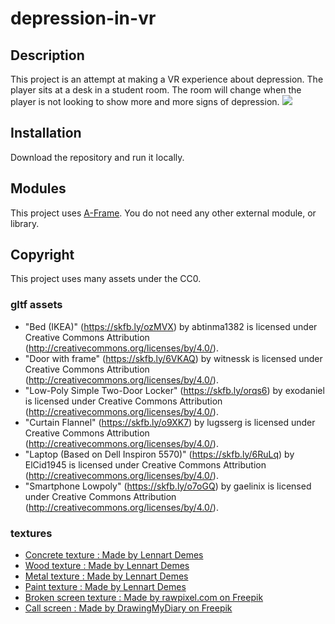 # depression-in-vr
## Description
This project is an attempt at making a VR experience about depression. The player sits at a desk in a student room. The room will change when the player is not looking to show more and more signs of depression. 
![](https://github.com/Tchetchouille/depression-in-vr/blob/main/depressionGif.gif)

## Installation
Download the repository and run it locally.

## Modules
This project uses [A-Frame](https://aframe.io/).
You do not need any other external module, or library.

## Copyright
This project uses many assets under the CC0.
### gltf assets
* "Bed (IKEA)" (https://skfb.ly/ozMVX) by abtinma1382 is licensed under Creative Commons Attribution (http://creativecommons.org/licenses/by/4.0/).
* "Door with frame" (https://skfb.ly/6VKAQ) by witnessk is licensed under Creative Commons Attribution (http://creativecommons.org/licenses/by/4.0/).
* "Low-Poly Simple Two-Door Locker" (https://skfb.ly/orqs6) by exodaniel is licensed under Creative Commons Attribution (http://creativecommons.org/licenses/by/4.0/).
* "Curtain Flannel" (https://skfb.ly/o9XK7) by lugsserg is licensed under Creative Commons Attribution (http://creativecommons.org/licenses/by/4.0/).
* "Laptop (Based on Dell Inspiron 5570)" (https://skfb.ly/6RuLq) by ElCid1945 is licensed under Creative Commons Attribution (http://creativecommons.org/licenses/by/4.0/).
* "Smartphone Lowpoly" (https://skfb.ly/o7oGQ) by gaelinix is licensed under Creative Commons Attribution (http://creativecommons.org/licenses/by/4.0/).
### textures
* [Concrete texture : Made by Lennart Demes](https://ambientcg.com/view?id=Concrete031)
* [Wood texture : Made by Lennart Demes](https://ambientcg.com/view?id=Wood058)
* [Metal texture : Made by Lennart Demes](https://ambientcg.com/view?id=Metal041A)
* [Paint texture : Made by Lennart Demes](https://ambientcg.com/view?id=Fabric030)
* [Broken screen texture : Made by rawpixel.com on Freepik](https://www.freepik.com/free-photo/black-cracked-background-with-broken-glass-texture_17224681.htm#query=broken%20screen&position=8&from_view=search&track=sph)
* [Call screen : Made by DrawingMyDiary on Freepik](https://www.freepik.com/free-vector/calling-screen-with-faceless-avatar-isolated-vector-illustration_16294583.htm#query=call&position=11&from_view=search&track=sph)
